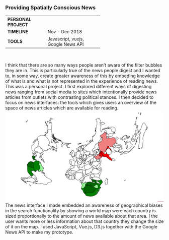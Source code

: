### Providing Spatially Conscious News

<table style="width:60%">
  <tr>
    <td><b>PERSONAL PROJECT</b></td>
  </tr>
  <tr>
    <td><b>TIMELINE</b></td>
    <td>Nov - Dec 2018</td>
  </tr>
  <tr>
    <td><b>TOOLS</b></td>
    <td>Javascript, vuejs, Google News API</td>
  </tr>
</table> <br>

I think that there are so many ways people aren’t aware of the filter bubbles they are in. This is particularly true of the news people digest and I wanted to, in some way, create greater awareness of this by embeding knowledge of what is and what is not represented in the experience of reading news. <br>
This was a personal project. I first explored different ways of digesting news ranging from social media to sites which intentionally provide news articles from outlets with contrasting political stances. I then decided to focus on news interfaces: the tools which gives users an overview of the space of news articles which are available for reading. <br>
![](img/spatial_news.png)
<br>The news interface I made embedded an awareness of geographical biases in the search functionality by showing a world map were each country is sized proportionally to the amount of news available about that area. I the user wants more or less information about that country they change the size of it on the map. I used JavaScript, Vue.js, D3.js together with the Google News API to make my prototype.